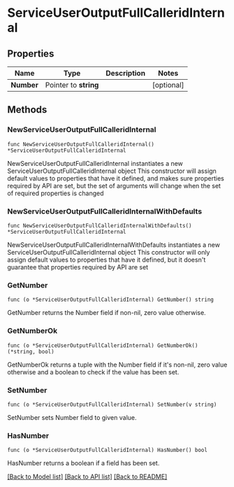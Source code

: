 # ServiceUserOutputFullCalleridInternal

## Properties

Name | Type | Description | Notes
------------ | ------------- | ------------- | -------------
**Number** | Pointer to **string** |  | [optional] 

## Methods

### NewServiceUserOutputFullCalleridInternal

`func NewServiceUserOutputFullCalleridInternal() *ServiceUserOutputFullCalleridInternal`

NewServiceUserOutputFullCalleridInternal instantiates a new ServiceUserOutputFullCalleridInternal object
This constructor will assign default values to properties that have it defined,
and makes sure properties required by API are set, but the set of arguments
will change when the set of required properties is changed

### NewServiceUserOutputFullCalleridInternalWithDefaults

`func NewServiceUserOutputFullCalleridInternalWithDefaults() *ServiceUserOutputFullCalleridInternal`

NewServiceUserOutputFullCalleridInternalWithDefaults instantiates a new ServiceUserOutputFullCalleridInternal object
This constructor will only assign default values to properties that have it defined,
but it doesn't guarantee that properties required by API are set

### GetNumber

`func (o *ServiceUserOutputFullCalleridInternal) GetNumber() string`

GetNumber returns the Number field if non-nil, zero value otherwise.

### GetNumberOk

`func (o *ServiceUserOutputFullCalleridInternal) GetNumberOk() (*string, bool)`

GetNumberOk returns a tuple with the Number field if it's non-nil, zero value otherwise
and a boolean to check if the value has been set.

### SetNumber

`func (o *ServiceUserOutputFullCalleridInternal) SetNumber(v string)`

SetNumber sets Number field to given value.

### HasNumber

`func (o *ServiceUserOutputFullCalleridInternal) HasNumber() bool`

HasNumber returns a boolean if a field has been set.


[[Back to Model list]](../README.md#documentation-for-models) [[Back to API list]](../README.md#documentation-for-api-endpoints) [[Back to README]](../README.md)



